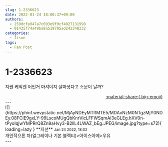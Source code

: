 ```yaml
---
slug: 1-2336623
date: 2022-01-24 18:00:37+09:00
authors:
  - 259dcfa947a7c093e9f9cf4027131998
  - 01435f74a49ba8a519705ad242348232
categories:
  - Jisun
tags:
  - Fan Post
---
```


# 1-2336623

<div class="post-container" markdown="1">
<div class="content-container md-sidebar__scrollwrap" markdown="1">

지쎈 케익엔 어떤거 마셔야지 잘마셧다고 소문이 날까?

</div>
</div>

<div style="text-align: right;" markdown="1">
<a href="https://weverse.io/fromis9/fanpost/1-2336623" style="text-align: right;">:material-share:{.big-emoji}</a>
</div>
---

<div class="comments-container md-sidebar__scrollwrap" markdown="1">
<div class="comment" markdown="1">
<div class='id-container' markdown="1">
![](https://phinf.wevpstatic.net/MjAyNDEyMTlfMTE5/MDAxNzM0NTgzMjY0NDEy.08FClE9gxLY-99LscoMUgQbKnrVicLFFWSqmAi3eGLEg.hXV0n-tPyoIqjwYMPRrQ8Zn9aHvy3-B2llL4LWAZ_bEg.JPEG/image.jpg?type=s72){ loading=lazy }
**<span class="artist">지선</span>** <small>Jan 24 2022, 18:02</small><br>
</div>
<div class='comment-body' markdown="1">
개인적으론 차(얼그레이나 기본 블랙티)>아이스아메>우유
</div>
</div>
</div>
---
